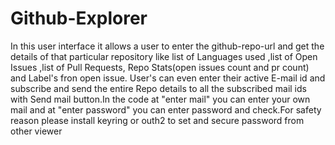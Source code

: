 # Github-Explorer
In this user interface it allows a user to enter the github-repo-url and get the details of that particular repository like list of Languages used ,list of Open Issues ,list of Pull Requests, Repo Stats(open issues count and pr count) and Label's fron open issue. User's can even enter their active E-mail id and subscribe and send the entire Repo details to all the subscribed mail ids with Send mail button.In the code at "enter mail" you can enter your own mail and at "enter password" you can enter password and check.For safety reason please install keyring or outh2 to set and secure password from other viewer 
